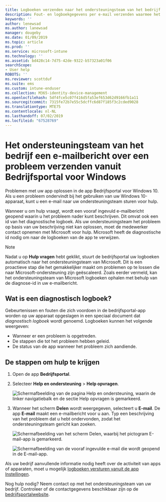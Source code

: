 ```yaml
---
title: Logboeken verzenden naar het ondersteuningsteam van het bedrijf voor Windows 10-apparaten | Microsoft Docs
description: Fout- en logboekgegevens per e-mail verzenden waarmee het ondersteuningsteam van het bedrijf problemen met uw app kan oplossen
keywords: ''
author: lenewsad
ms.author: lanewsad
manager: dougeby
ms.date: 01/09/2019
ms.topic: article
ms.prod: ''
ms.service: microsoft-intune
ms.technology: ''
ms.assetid: bd428c14-7d75-42de-9322-b57323a01f06
searchScope:
- User help
ROBOTS: ''
ms.reviewer: scottduf
ms.suite: ems
ms.custom: intune-enduser
ms.collection: M365-identity-device-management
ms.openlocfilehash: 5df4fce5c07f416d5fa53ef653d62d9166fb1a11
ms.sourcegitcommit: 7315fe72b7e55c5dcffc6d87f185f3c2cded9028
ms.translationtype: MTE75
ms.contentlocale: nl-NL
ms.lasthandoff: 07/02/2019
ms.locfileid: "67528769"
---
```

# <a name="email-your-company-support-about-problem-from-company-portal-for-windows"></a>Het ondersteuningsteam van het bedrijf een e-mailbericht over een probleem verzenden vanuit Bedrijfsportal voor Windows

Problemen met uw app oplossen in de app Bedrijfsportal voor Windows 10. Als u een probleem ondervindt bij het gebruiken van uw Windows 10-apparaat, kunt u een e-mail naar uw ondersteuningsteam sturen voor hulp. 

Wanneer u om hulp vraagt, wordt een vooraf ingevuld e-mailbericht geopend waarin u het probleem nader kunt beschrijven. Dit omvat ook een id van het diagnostische logboek. Als uw ondersteuningsteam het probleem op basis van uw beschrijving niet kan oplossen, moet de medewerker contact opnemen met Microsoft voor hulp. Microsoft heeft de diagnostische id nodig om naar de logboeken van de app te verwijzen.   


> [!Note]
> Nadat u op **Hulp vragen** hebt geklikt, stuurt de bedrijfsportal uw logboeken automatisch naar het ondersteuningsteam van Microsoft. Dit is een proactieve stap die het gemakkelijker maakt om problemen op te lossen die naar Microsoft-ondersteuning zijn geëscaleerd. Zoals eerder vermeld, kan het ondersteuningsteam van Microsoft logboeken ophalen met behulp van de diagnose-id in uw e-mailbericht.  

## <a name="what-is-a-diagnostic-log"></a>Wat is een diagnostisch logboek?

Gebeurtenissen en fouten die zich voordoen in de bedrijfsportal-app worden op uw apparaat opgeslagen in een speciaal document dat _diagnostisch logboek_ wordt genoemd. Logboeken kunnen het volgende weergeven:  
* Wanneer er een probleem is opgetreden.  
* De stappen die tot het probleem hebben geleid.  
* De status van de app wanneer het probleem zich aandiende.   

## <a name="steps-to-get-help"></a>De stappen om hulp te krijgen  

1. Open de app **Bedrijfsportal**.
2. Selecteer **Help en ondersteuning** > **Help opvragen**.  

   ![Schermafbeelding van de pagina Help en ondersteuning, waarin de linker navigatiebalk en de sectie Help opvragen is gemarkeerd.](./media/1812_UCP_Help_Support_Get_Help_Logs.png)    

3. Wanneer het scherm **Delen** wordt weergegeven, selecteert u **E-mail**. De app **E-mail** maakt een e-mailbericht voor u aan. Typ een beschrijving van het probleem dat u hebt ondervonden, zodat het ondersteuningsteam gericht kan zoeken.  

   ![Schermafbeelding van het scherm Delen, waarbij het pictogram E-mail-app is gemarkeerd.](./media/1811_Mail_Logs_Windows_CPapp.png)  


   ![Schermafbeelding van de vooraf ingevulde e-mail die wordt geopend in de E-mail-app.](./media/1811_Get_Help_Email_Windows_CPapp.png)  

Als uw bedrijf aanvullende informatie nodig heeft over de activiteit van apps of apparaten, moet u mogelijk [logboeken versturen vanuit de app Instellingen](send-logs-to-your-it-admin-settings-windows.md).  

Nog hulp nodig? Neem contact op met het ondersteuningsteam van uw bedrijf. Controleer of de contactgegevens beschikbaar zijn op de [bedrijfsportalwebsite](https://go.microsoft.com/fwlink/?linkid=2010980).  
